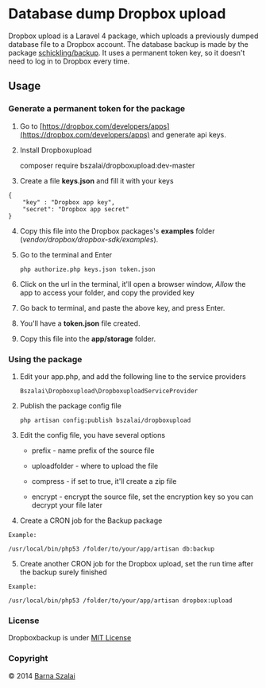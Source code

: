 # Database dump Dropbox upload

Dropbox upload is a Laravel 4 package, which uploads a previously dumped database file to a Dropbox account. The database backup is made by the package [schickling/backup](https://github.com/schickling/laravel-backup). It uses a permanent token key, so it doesn't need to log in to Dropbox every time.

## Usage

### Generate a permanent token for the package

1. Go to [https://dropbox.com/developers/apps](https://dropbox.com/developers/apps) and generate api keys.

2. Install Dropboxupload

    composer require bszalai/dropboxupload:dev-master

3. Create a file __keys.json__ and fill it with your keys
```
{  
   	"key" : "Dropbox app key",  
   	"secret": "Dropbox app secret"  
}    
```

4. Copy this file into the Dropbox packages's __examples__ folder (_vendor/dropbox/dropbox-sdk/examples_).

5. Go to the terminal and Enter

    `php authorize.php keys.json token.json`

6. Click on the url in the terminal, it'll open a browser window, _Allow_ the app to access your folder, and copy the provided key

7. Go back to terminal, and paste the above key, and press Enter.

8. You'll have a __token.json__ file created.

9. Copy this file into the __app/storage__ folder.

### Using the package

1. Edit your app.php, and add the following line to the service providers

    `Bszalai\Dropboxupload\DropboxuploadServiceProvider`

2. Publish the package config file

    `php artisan config:publish bszalai/dropboxupload`

3. Edit the config file, you have several options

    * prefix - name prefix of the source file

    * uploadfolder - where to upload the file

    * compress - if set to true, it'll create a zip file

    * encrypt - encrypt the source file, set the encryption key so you can decrypt your file later

4. Create a CRON job for the Backup package

```
Example:

/usr/local/bin/php53 /folder/to/your/app/artisan db:backup
```

5. Create another CRON job for the Dropbox upload, set the run time after the backup surely finished

```
Example:

/usr/local/bin/php53 /folder/to/your/app/artisan dropbox:upload
```

### License

Dropboxbackup is under [MIT License](http://opensource.org/licenses/MIT)

### Copyright

&copy; 2014 [Barna Szalai](mailto:szalai.b@gmail.com)